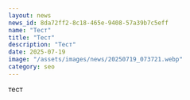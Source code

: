 ```yaml
---
layout: news
news_id: 8da72ff2-8c18-465e-9408-57a39b7c5eff
name: "Тест"
title: "Тест"
description: "Тест"
date: 2025-07-19
image: "/assets/images/news/20250719_073721.webp"
category: seo
---
```


тест
